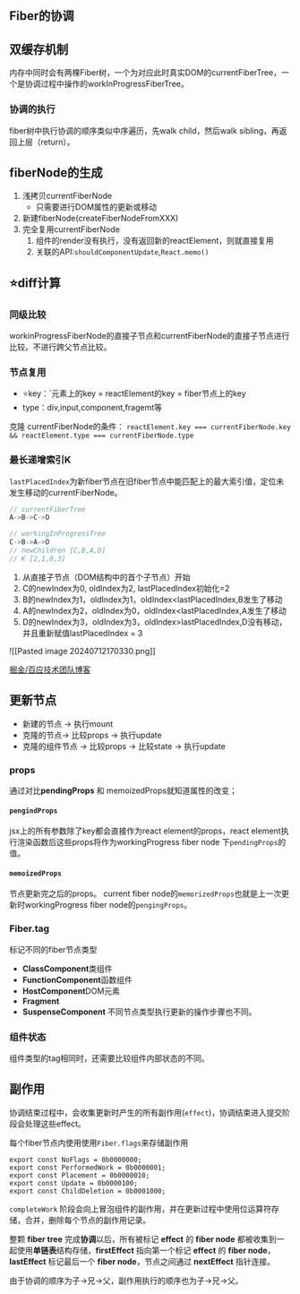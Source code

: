 ## Fiber的协调
## 双缓存机制
内存中同时会有两棵Fiber树，一个为对应此时真实DOM的currentFiberTree，一个是协调过程中操作的workInProgressFiberTree。
### 协调的执行
fiber树中执行协调的顺序类似中序遍历，先walk child，然后walk sibling，再返回上层（return）。

## fiberNode的生成
1. 浅拷贝currentFiberNode
	- 只需要进行DOM属性的更新或移动
2. 新建fiberNode(createFiberNodeFromXXX)
3. 完全复用currentFiberNode
	1. 组件的render没有执行，没有返回新的reactElement，则就直接复用
	2. 关联的API:`shouldComponentUpdate`,`React.memo()`

## ⭐️diff计算
### 同级比较
workinProgressFiberNode的直接子节点和currentFiberNode的直接子节点进行比较。不进行跨父节点比较。

### 节点复用
- ⭐️key：`元素上的key = reactElement的key = fiber节点上的key
- type：div,input,component,fragemt等
 
 克隆 currentFiberNode的条件：
`reactElement.key === currentFiberNode.key && reactElement.type === currentFiberNode.type`

### 最长递增索引K
`lastPlacedIndex`为新fiber节点在旧fiber节点中能匹配上的最大索引值，定位未发生移动的currentFiberNode。
```javascript
// currentFiberTree
A->B->C->D

// workingInProgressTree
C->B->A->D
// newChildren [C,B,A,D]
// K [2,1,0,3]
```
1. 从直接子节点（DOM结构中的首个子节点）开始
2. C的newIndex为0, oldIndex为2, lastPlacedIndex初始化=2
3. B的newIndex为1，oldIndex为1，oldIndex<lastPlacedIndex,B发生了移动
4. A的newIndex为2，oldIndex为0，oldIndex<lastPlacedIndex,A发生了移动
5. D的newIndex为3，oldIndex为3，oldIndex>lastPlacedIndex,D没有移动，并且重新赋值lastPlacedIndex = 3

![[Pasted image 20240712170330.png]]

[掘金/百应技术团队博客](https://juejin.cn/post/7012961682938920967#heading-9)
## 更新节点
- 新建的节点 -> 执行mount
- 克隆的节点-> 比较props -> 执行update
- 克隆的组件节点 -> 比较props -> 比较state -> 执行update
### props
通过对比**pendingProps** 和 memoizedProps就知道属性的改变；
#### `pengindProps`
jsx上的所有参数除了key都会直接作为react element的props，react element执行渲染函数后这些props将作为workingProgress fiber node 下`pendingProps`的值。
#### `memoizedProps`
节点更新完之后的props。
current fiber node的`memorizedProps`也就是上一次更新时workingProgress fiber node的`pengingProps`。

### Fiber.tag
标记不同的fiber节点类型
- **ClassComponent**类组件
- **FunctionComponent**函数组件
- **HostComponent**DOM元素
- **Fragment**
- **SuspenseComponent**
不同节点类型执行更新的操作步骤也不同。

### 组件状态
组件类型的tag相同时，还需要比较组件内部状态的不同。

## 副作用
协调结束过程中，会收集更新时产生的所有副作用(`effect`)，协调结束进入提交阶段会处理这些effect。

每个fiber节点内使用使用`Fiber.flags`来存储副作用
```
export const NoFlags = 0b0000000;
export const PerformedWork = 0b0000001;
export const Placement = 0b0000010;
export const Update = 0b0000100;
export const ChildDeletion = 0b0001000;
```

`completeWork` 阶段会向上冒泡组件的副作用，并在更新过程中使用位运算符存储，合并，删除每个节点的副作用记录。


整颗 **fiber tree** 完成**协调**以后，所有被标记 **effect** 的 **fiber node** 都被收集到一起使用**单链表**结构存储，**firstEffect** 指向第一个标记 **effect** 的 **fiber node**，**lastEffect** 标记最后一个 **fiber node**，节点之间通过 **nextEffect** 指针连接。

由于协调的顺序为子->兄->父，副作用执行的顺序也为子->兄->父。